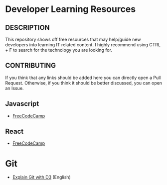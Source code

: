 # Developer Learning Resources

## DESCRIPTION<br>
This repository shows off free resources that may help/guide new developers into learning IT related content.
I highly recommend using CTRL + F to search for the technology you are looking for.

## CONTRIBUTING<br>
If you think that any links should be added here you can directly open a Pull Request. Otherwise, if you think it should be better discussed, you can open an Issue.

## Javascript<br>
- <a href=https://learn.freecodecamp.org/>FreeCodeCamp</a>

## React<br>
- <a href=https://learn.freecodecamp.org/>FreeCodeCamp</a>

# Git<br>
- <a href=http://onlywei.github.io/explain-git-with-d3/>Explain Git with D3</a> (English)
